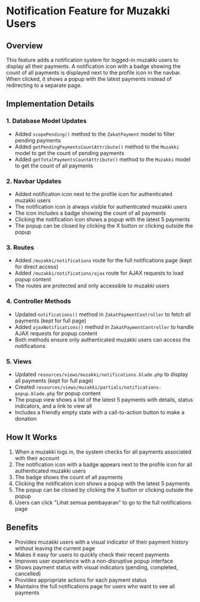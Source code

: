 # Notification Feature for Muzakki Users

## Overview

This feature adds a notification system for logged-in muzakki users to display all their payments. A notification icon with a badge showing the count of all payments is displayed next to the profile icon in the navbar. When clicked, it shows a popup with the latest payments instead of redirecting to a separate page.

## Implementation Details

### 1. Database Model Updates

- Added `scopePending()` method to the `ZakatPayment` model to filter pending payments
- Added `getPendingPaymentsCountAttribute()` method to the `Muzakki` model to get the count of pending payments
- Added `getTotalPaymentsCountAttribute()` method to the `Muzakki` model to get the count of all payments

### 2. Navbar Updates

- Added notification icon next to the profile icon for authenticated muzakki users
- The notification icon is always visible for authenticated muzakki users
- The icon includes a badge showing the count of all payments
- Clicking the notification icon shows a popup with the latest 5 payments
- The popup can be closed by clicking the X button or clicking outside the popup

### 3. Routes

- Added `/muzakki/notifications` route for the full notifications page (kept for direct access)
- Added `/muzakki/notifications/ajax` route for AJAX requests to load popup content
- The routes are protected and only accessible to muzakki users

### 4. Controller Methods

- Updated `notifications()` method in `ZakatPaymentController` to fetch all payments (kept for full page)
- Added `ajaxNotifications()` method in `ZakatPaymentController` to handle AJAX requests for popup content
- Both methods ensure only authenticated muzakki users can access the notifications

### 5. Views

- Updated `resources/views/muzakki/notifications.blade.php` to display all payments (kept for full page)
- Created `resources/views/muzakki/partials/notifications-popup.blade.php` for popup content
- The popup view shows a list of the latest 5 payments with details, status indicators, and a link to view all
- Includes a friendly empty state with a call-to-action button to make a donation

## How It Works

1. When a muzakki logs in, the system checks for all payments associated with their account
2. The notification icon with a badge appears next to the profile icon for all authenticated muzakki users
3. The badge shows the count of all payments
4. Clicking the notification icon shows a popup with the latest 5 payments
5. The popup can be closed by clicking the X button or clicking outside the popup
6. Users can click "Lihat semua pembayaran" to go to the full notifications page

## Benefits

- Provides muzakki users with a visual indicator of their payment history without leaving the current page
- Makes it easy for users to quickly check their recent payments
- Improves user experience with a non-disruptive popup interface
- Shows payment status with visual indicators (pending, completed, cancelled)
- Provides appropriate actions for each payment status
- Maintains the full notifications page for users who want to see all payments
